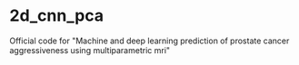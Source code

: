 # 2d_cnn_pca
Official code for "Machine and deep learning prediction of prostate cancer aggressiveness using multiparametric mri"
